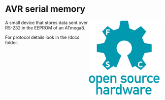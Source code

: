 # AVR serial memory

<img align="right" src="/oshw.png">

A small device that stores data sent over RS-232 in the EEPROM of an ATmega8.

For protocol details look in the /docs folder.

